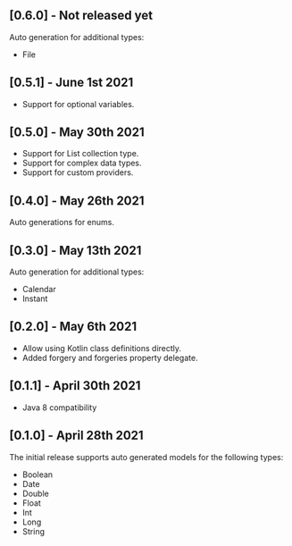 ## [0.6.0] - Not released yet
Auto generation for additional types:
* File

## [0.5.1] - June 1st 2021
* Support for optional variables.

## [0.5.0] - May 30th 2021
* Support for List collection type.
* Support for complex data types.
* Support for custom providers.

## [0.4.0] - May 26th 2021
Auto generations for enums.

## [0.3.0] - May 13th 2021
Auto generation for additional types:
* Calendar
* Instant

## [0.2.0] - May 6th 2021
* Allow using Kotlin class definitions directly.
* Added forgery and forgeries property delegate.

## [0.1.1] - April 30th 2021
* Java 8 compatibility

## [0.1.0] - April 28th 2021
The initial release supports auto generated models for the following types:

* Boolean
* Date
* Double
* Float
* Int
* Long
* String 
